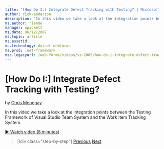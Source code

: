 ```yaml
---
title: "[How Do I:] Integrate Defect Tracking with Testing? | Microsoft Docs"
author: rick-anderson
description: "In this video we take a look at the integration points between the Testing Framework of Visual Studio Team System and the Work Item Tracking System."
ms.author: riande
manager: wpickett
ms.date: 06/12/2007
ms.topic: article
ms.assetid: 
ms.technology: dotnet-webforms
ms.prod: .net-framework
msc.legacyurl: /web-forms/videos/vs-2005/how-do-i-integrate-defect-tracking-with-testing
---
```

[How Do I:] Integrate Defect Tracking with Testing?
====================
by [Chris Menegay](https://twitter.com/CMenegay)

In this video we take a look at the integration points between the Testing Framework of Visual Studio Team System and the Work Item Tracking System.

[&#9654; Watch video (8 minutes)](https://channel9.msdn.com/Blogs/ASP-NET-Site-Videos/how-do-i-integrate-defect-tracking-with-testing)

>[!div class="step-by-step"] [Previous](the-effects-of-viewstate.md) [Next](how-do-i-create-my-own-bug-work-item.md)